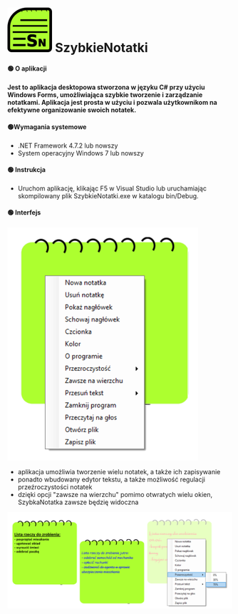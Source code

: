 # <img src="111.png"> SzybkieNotatki

#### :green_circle: O aplikacji
#### Jest to aplikacja desktopowa stworzona w języku C# przy użyciu Windows Forms, umożliwiająca szybkie tworzenie i zarządzanie notatkami. Aplikacja jest prosta w użyciu i pozwala użytkownikom na efektywne organizowanie swoich notatek.



#### :green_circle:Wymagania systemowe
- .NET Framework 4.7.2 lub nowszy
- System operacyjny Windows 7 lub nowszy

#### :green_circle: Instrukcja 
- Uruchom aplikację, klikając F5 w Visual Studio lub uruchamiając skompilowany plik SzybkieNotatki.exe w katalogu bin/Debug.
#### :green_circle: Interfejs 
<img src="Interfejs.png">

- aplikacja umożliwia tworzenie wielu notatek, a także ich zapisywanie
- ponadto wbudowany edytor tekstu, a także możliwość regulacji przeźroczystości notatek
- dzięki opcji "zawsze na wierzchu" pomimo otwratych wielu okien, SzybkaNotatka zawsze będzię widoczna 
<img src="Funkcje1.png">
